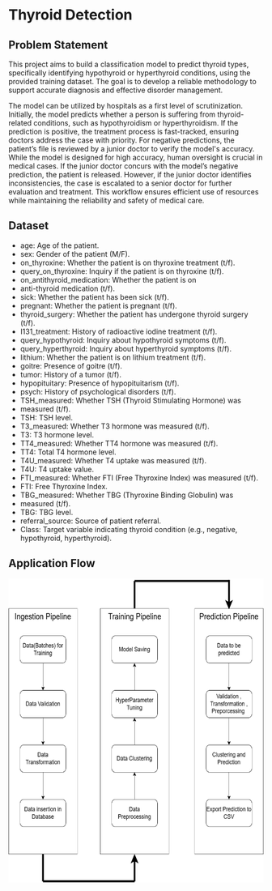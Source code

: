 
# Thyroid Detection

## Problem Statement

This project aims to build a classification model to predict thyroid types, specifically identifying hypothyroid or hyperthyroid conditions, using the provided training dataset. The goal is to develop a reliable methodology to support accurate diagnosis and effective disorder management.

The model can be utilized by hospitals as a first level of scrutinization. Initially, the model predicts whether a person is suffering from thyroid-related conditions, such as hypothyroidism or hyperthyroidism. If the prediction is positive, the treatment process is fast-tracked, ensuring doctors address the case with priority. For negative predictions, the patient’s file is reviewed by a junior doctor to verify the model's accuracy. While the model is designed for high accuracy, human oversight is crucial in medical cases. If the junior doctor concurs with the model’s negative prediction, the patient is released. However, if the junior doctor identifies inconsistencies, the case is escalated to a senior doctor for further evaluation and treatment. This workflow ensures efficient use of resources while maintaining the reliability and safety of medical care.




## Dataset

- age: Age of the patient.
- sex: Gender of the patient (M/F).
- on_thyroxine: Whether the patient is on thyroxine treatment (t/f).
- query_on_thyroxine: Inquiry if the patient is on thyroxine (t/f).
- on_antithyroid_medication: Whether the patient is on
- anti-thyroid medication (t/f).
- sick: Whether the patient has been sick (t/f).
- pregnant: Whether the patient is pregnant (t/f).
- thyroid_surgery: Whether the patient has undergone thyroid surgery (t/f).
- I131_treatment: History of radioactive iodine treatment (t/f).
- query_hypothyroid: Inquiry about hypothyroid symptoms (t/f).
- query_hyperthyroid: Inquiry about hyperthyroid symptoms (t/f).
- lithium: Whether the patient is on lithium treatment (t/f).
- goitre: Presence of goitre (t/f).
- tumor: History of a tumor (t/f).
- hypopituitary: Presence of hypopituitarism (t/f).
- psych: History of psychological disorders (t/f).
- TSH_measured: Whether TSH (Thyroid Stimulating Hormone) was
- measured (t/f).
- TSH: TSH level.
- T3_measured: Whether T3 hormone was measured (t/f).
- T3: T3 hormone level.
- TT4_measured: Whether TT4 hormone was measured (t/f).
- TT4: Total T4 hormone level.
- T4U_measured: Whether T4 uptake was measured (t/f).
- T4U: T4 uptake value.
- FTI_measured: Whether FTI (Free Thyroxine Index) was measured (t/f).
- FTI: Free Thyroxine Index.
- TBG_measured: Whether TBG (Thyroxine Binding Globulin) was
- measured (t/f).
- TBG: TBG level.
- referral_source: Source of patient referral.
- Class: Target variable indicating thyroid condition (e.g., negative, hypothyroid, hyperthyroid).


## Application Flow
<img src="assets\FlowDiagram.png" alt="Thyroid Classification Overview" width="600" height="600">

